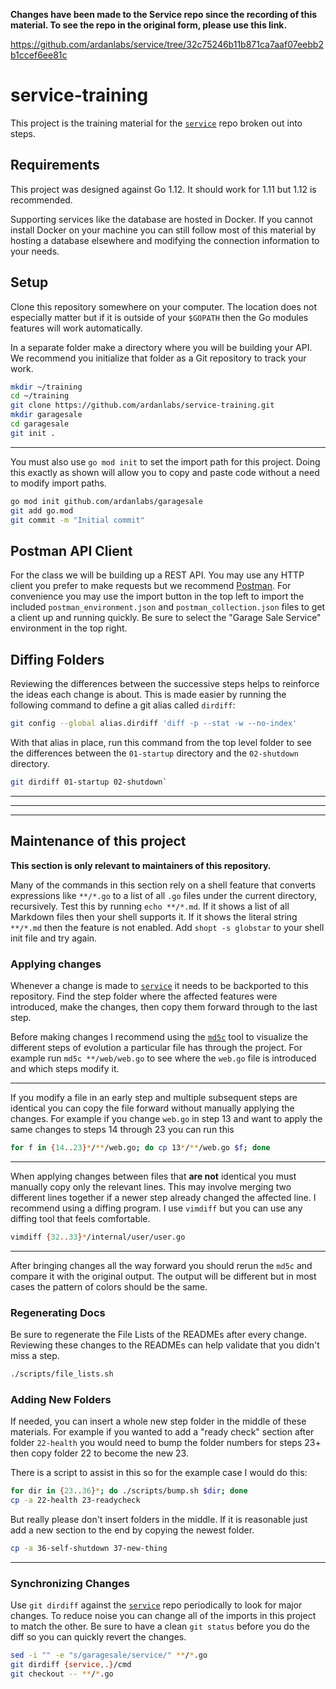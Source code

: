 **Changes have been made to the Service repo since the recording of this material.
To see the repo in the original form, please use this link.**

https://github.com/ardanlabs/service/tree/32c75246b11b871ca7aaf07eebb2b1ccef6ee81c

# service-training

This project is the training material for the [`service`][service] repo broken
out into steps.

## Requirements

This project was designed against Go 1.12. It should work for 1.11 but 1.12 is
recommended.

Supporting services like the database are hosted in Docker. If you cannot
install Docker on your machine you can still follow most of this material by
hosting a database elsewhere and modifying the connection information to your
needs.

## Setup

Clone this repository somewhere on your computer. The location does not
especially matter but if it is outside of your `$GOPATH` then the Go modules
features will work automatically.

In a separate folder make a directory where you will be building your API. We
recommend you initialize that folder as a Git repository to track your work.


```sh
mkdir ~/training
cd ~/training
git clone https://github.com/ardanlabs/service-training.git
mkdir garagesale
cd garagesale
git init .
```

---

You must also use `go mod init` to set the import path for this project. Doing
this exactly as shown will allow you to copy and paste code without a need to
modify import paths.

```sh
go mod init github.com/ardanlabs/garagesale
git add go.mod
git commit -m "Initial commit"
```

## Postman API Client

For the class we will be building up a REST API. You may use any HTTP client
you prefer to make requests but we recommend [Postman](https://www.getpostman.com/).
For convenience you may use the import button in the top left to import the
included `postman_environment.json` and `postman_collection.json` files to get
a client up and running quickly. Be sure to select the "Garage Sale Service"
environment in the top right.

## Diffing Folders

Reviewing the differences between the successive steps helps to reinforce the
ideas each change is about. This is made easier by running the following
command to define a git alias called `dirdiff`:

```sh
git config --global alias.dirdiff 'diff -p --stat -w --no-index'
```

With that alias in place, run this command from the top level folder to see the
differences between the `01-startup` directory and the `02-shutdown` directory.

```sh
git dirdiff 01-startup 02-shutdown`
```

---
---
---

## Maintenance of this project

**This section is only relevant to maintainers of this repository.**

Many of the commands in this section rely on a shell feature that converts
expressions like `**/*.go` to a list of all `.go` files under the current
directory, recursively. Test this by running `echo **/*.md`. If it shows a list
of all Markdown files then your shell supports it. If it shows the literal
string `**/*.md` then the feature is not enabled. Add `shopt -s globstar` to
your shell init file and try again.

### Applying changes

Whenever a change is made to [`service`][service] it needs to be backported to
this repository. Find the step folder where the affected features were
introduced, make the changes, then copy them forward through to the last step.

Before making changes I recommend using the [`md5c`](https://github.com/jcbwlkr/md5c)
tool to visualize the different steps of evolution a particular file has
through the project. For example run `md5c **/web/web.go` to see where the
`web.go` file is introduced and which steps modify it.

---

If you modify a file in an early step and multiple subsequent steps are
identical you can copy the file forward without manually applying the changes.
For example if you change `web.go` in step 13 and want to apply the same
changes to steps 14 through 23 you can run this

```sh
for f in {14..23}*/**/web.go; do cp 13*/**/web.go $f; done
```

---

When applying changes between files that **are not** identical you must
manually copy only the relevant lines. This may involve merging two different
lines together if a newer step already changed the affected line. I recommend
using a diffing program. I use `vimdiff` but you can use any diffing tool that
feels comfortable.

```sh
vimdiff {32..33}*/internal/user/user.go
```

---

After bringing changes all the way forward you should rerun the `md5c` and
compare it with the original output. The output will be different but in most
cases the pattern of colors should be the same.

### Regenerating Docs

Be sure to regenerate the File Lists of the READMEs after every change.
Reviewing these changes to the READMEs can help validate that you didn't miss a
step.

```sh
./scripts/file_lists.sh
```

### Adding New Folders

If needed, you can insert a whole new step folder in the middle of these
materials. For example if you wanted to add a "ready check" section after
folder `22-health` you would need to bump the folder numbers for steps 23+ then
copy folder 22 to become the new 23.

There is a script to assist in this so for the example case I would do this:

```sh
for dir in {23..36}*; do ./scripts/bump.sh $dir; done
cp -a 22-health 23-readycheck
```

But really please don't insert folders in the middle. If it is reasonable just
add a new section to the end by copying the newest folder.

```sh
cp -a 36-self-shutdown 37-new-thing
```

---

### Synchronizing Changes

Use `git dirdiff` against the [`service`][service] repo periodically to look
for major changes. To reduce noise you can change all of the imports in this
project to match the other. Be sure to have a clean `git status` before you do
the diff so you can quickly revert the changes.

```sh
sed -i "" -e "s/garagesale/service/" **/*.go
git dirdiff {service,.}/cmd
git checkout -- **/*.go
```

[service]: https://github.com/ardanlabs/service
